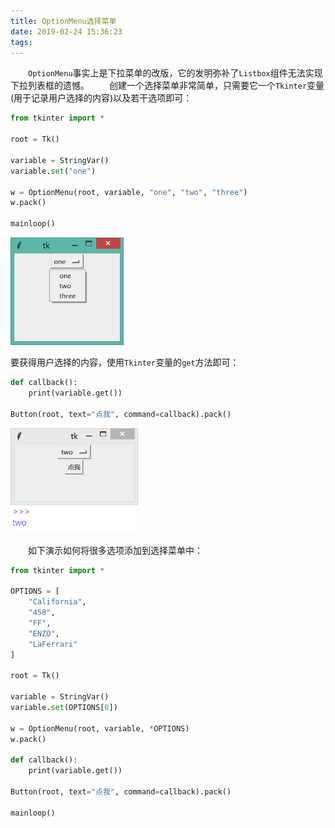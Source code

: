 ```yaml
---
title: OptionMenu选择菜单
date: 2019-02-24 15:36:23
tags:
---
```

&emsp;&emsp;`OptionMenu`事实上是下拉菜单的改版，它的发明弥补了`Listbox`组件无法实现下拉列表框的遗憾。
&emsp;&emsp;创建一个选择菜单非常简单，只需要它一个`Tkinter`变量(用于记录用户选择的内容)以及若干选项即可：

``` python
from tkinter import *
​
root = Tk()
​
variable = StringVar()
variable.set("one")
​
w = OptionMenu(root, variable, "one", "two", "three")
w.pack()
​
mainloop()
```

<img src="./OptionMenu选择菜单/1.png" height="172" width="181">

要获得用户选择的内容，使用`Tkinter`变量的`get`方法即可：

``` python
def callback():
    print(variable.get())
​
Button(root, text="点我", command=callback).pack()
```

<img src="./OptionMenu选择菜单/2.png" height="168" width="204">

&emsp;&emsp;如下演示如何将很多选项添加到选择菜单中：

``` python
from tkinter import *
​
OPTIONS = [
    "California",
    "458",
    "FF",
    "ENZO",
    "LaFerrari"
]
​
root = Tk()
​
variable = StringVar()
variable.set(OPTIONS[0])
​
w = OptionMenu(root, variable, *OPTIONS)
w.pack()
​
def callback():
    print(variable.get())
​
Button(root, text="点我", command=callback).pack()
​
mainloop()
```